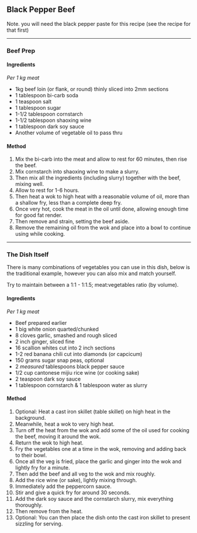 ## Black Pepper Beef

Note. you will need the black pepper paste for this recipe (see the recipe for that first)

---

### Beef Prep

#### Ingredients

*Per 1 kg meat*

* 1kg beef loin (or flank, or round) thinly sliced into 2mm sections
* 1 tablespoon bi-carb soda
* 1 teaspoon salt
* 1 tablespoon sugar
* 1-1/2 tablespoon cornstarch
* 1-1/2 tablespoon shaoxing wine
* 1 tablespoon dark soy sauce
* Another volume of vegetable oil to pass thru

#### Method

1. Mix the bi-carb into the meat and allow to rest for 60 minutes, then rise the beef.
1. Mix cornstarch into shaoxing wine to make a slurry.
1. Then mix all the ingredients (including slurry) together with the beef, mixing well.
1. Allow to rest for 1-6 hours.
1. Then heat a wok to high heat with a reasonable volume of oil, more than a shallow fry, less than a complete deep fry.
1. Once very hot, cook the meat in the oil until done, allowing enough time for good fat render.
1. Then remove and strain, setting the beef aside.
1. Remove the remaining oil from the wok and place into a bowl to continue using while cooking.

---

### The Dish Itself

There is many combinations of vegetables you can use in this dish, below is the traditional example, however you can also mix and match yourself.

Try to maintain between a 1:1 - 1:1.5; meat:vegetables ratio (by volume).

#### Ingredients

*Per 1 kg meat*

* Beef prepared earlier
* 1 big white onion quarted/chunked
* 8 cloves garlic, smashed and rough sliced
* 2 inch ginger, sliced fine
* 16 scallion whites cut into 2 inch sections
* 1-2 red banana chili cut into diamonds (or capcicum)
* 150 grams sugar snap peas, optional
* 2 *measured* tablespoons black pepper sauce
* 1/2 cup cantonese mijiu rice wine (or cooking sake)
* 2 teaspoon dark soy sauce
* 1 tablespoon cornstarch & 1 tablespoon water as slurry


#### Method

1. Optional: Heat a cast iron skillet (table skillet) on high heat in the background.
1. Meanwhile, heat a wok to very high heat.
1. Turn off the heat from the wok and add some of the oil used for cooking the beef, moving it around the wok.
1. Return the wok to high heat.
1. Fry the vegetables one at a time in the wok, removing and adding back to their bowl.
1. Once all the veg is fried, place the garlic and ginger into the wok and lightly fry for a minute.
1. Then add the beef and all veg to the wok and mix roughly.
1. Add the rice wine (or sake), lightly mixing through.
1. Immediately add the peppercorn sauce.
1. Stir and give a quick fry for around 30 seconds.
1. Add the dark soy sauce and the cornstarch slurry, mix everything thoroughly.
1. Then remove from the heat.
1. Optional: You can then place the dish onto the cast iron skillet to present sizzling for serving.
